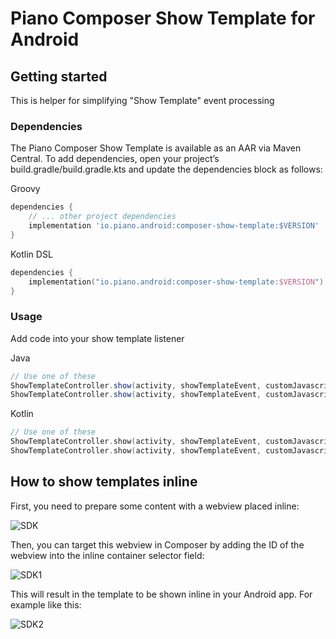 # Piano Composer Show Template for Android

## Getting started
This is helper for simplifying "Show Template" event processing

### Dependencies

The Piano Composer Show Template is available as an AAR via Maven Central. To add dependencies, open your project’s build.gradle/build.gradle.kts and update the dependencies block as follows:

Groovy
```groovy
dependencies {
    // ... other project dependencies
    implementation 'io.piano.android:composer-show-template:$VERSION'
}
```

Kotlin DSL
```kotlin
dependencies {
    implementation("io.piano.android:composer-show-template:$VERSION")
}
```

### Usage
Add code into your show template listener

Java
```java
// Use one of these
ShowTemplateController.show(activity, showTemplateEvent, customJavascriptInterface);
ShowTemplateController.show(activity, showTemplateEvent, customJavascriptInterface, inlineWebViewProvider);
```

Kotlin
```kotlin
// Use one of these
ShowTemplateController.show(activity, showTemplateEvent, customJavascriptInterface)
ShowTemplateController.show(activity, showTemplateEvent, customJavascriptInterface, inlineWebViewProvider)
```

## How to show templates inline

First, you need to prepare some content with a webview placed inline:

![SDK](https://user-images.githubusercontent.com/82081618/113824498-2d817900-9780-11eb-91c2-62c16254a269.png)

Then, you can target this webview in Composer by adding the ID of the webview into the inline container selector field:

![SDK1](https://user-images.githubusercontent.com/82081618/113824538-38d4a480-9780-11eb-991d-b6095ba7b00c.png)

This will result in the template to be shown inline in your Android app. For example like this:

![SDK2](https://user-images.githubusercontent.com/82081618/113824573-412cdf80-9780-11eb-851f-edc0ae630344.png)

